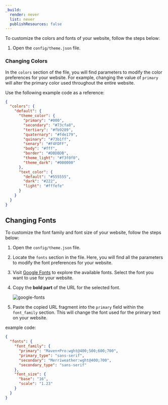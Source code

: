 ```yaml
---
_build:
  render: never
  list: never
  publishResources: false
---
```


To customize the colors and fonts of your website, follow the steps below:

1. Open the `config/theme.json` file.

### Changing Colors

In the `colors` section of the file, you will find parameters to modify the color preferences for your website. For example, changing the value of `primary` will alter the primary color used throughout the entire website.

Use the following example code as a reference:

```json
{
  "colors": {
    "default": {
      "theme_color": {
        "primary": "#000",
        "secondary": "#73cfa8",
        "tertiary": "#fb9289",
        "quaternary": "#fde179",
        "quinary": "#73b1ff",
        "senary": "#F4FDFF",
        "body": "#fff",
        "border": "#DBDBDB",
        "theme_light": "#f3f0f0",
        "theme_dark": "#000000"
      },
      "text_color": {
        "default": "#555555",
        "dark": "#222",
        "light": "#fffefe"
      }
    }
  }
}
```

## Changing Fonts

To customize the font family and font size of your website, follow the steps below:

1. Open the `config/theme.json` file.

2. Locate the `fonts` section in the file. Here, you will find all the parameters to modify the font preferences for your website.

3. Visit [Google Fonts](https://fonts.google.com/) to explore the available fonts. Select the font you want to use for your website.

4. Copy the **bold part** of the URL for the selected font.

   ![google-fonts](/images/google-fonts.png)

5. Paste the copied URL fragment into the `primary` field within the `font_family` section. This will change the font used for the primary text on your website.

example code:

```json
{
  "fonts": {
    "font_family": {
      "primary": "Maven+Pro:wght@400;500;600;700",
      "primary_type": "sans-serif",
      "secondary": "Merriweather:wght@400;700",
      "secondary_type": "sans-serif"
    },
    "font_size": {
      "base": "16",
      "scale": "1.23"
    }
  }
}
```
```

